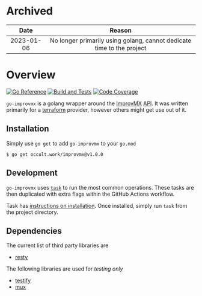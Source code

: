 # Archived

| Date  | Reason |
| :---: | :----: |
| 2023-01-06 | No longer primarily using golang, cannot dedicate time to the project |

# Overview

[![Go Reference][badge-svg]][badge-link]
[![Build and Tests][tests-svg]][tests-link]
[![Code Coverage][codecov-svg]][codecov-link]

`go-improvmx` is a golang wrapper around the [ImprovMX][1] [API][2]. It was
written primarily for a [terraform][3] provider, however others might get use
out of it.

## Installation

Simply use `go get` to add `go-improvmx` to your `go.mod`

```console
$ go get occult.work/improvmx@v1.0.0
```

## Development

`go-improvmx` uses [`task`][4] to run the most common operations. These tasks
are then duplicated with extra flags within the GitHub Actions workflow.

Task has [instructions on installation](https://taskfile.dev/#/installation).
Once installed, simply run `task` from the project directory.

## Dependencies

The current list of third party libraries are

 - [resty](https://github.com/go-resty/resty)

The following libraries are used for *testing only*

 - [testify](https://github.com/stretchr/testify)
 - [mux](https://github.com/gorilla/mux)

[1]: https://improvmx.com/
[2]: https://improvmx.com/api/
[3]: https://www.terraform.io/
[4]: https://github.com/go-task/task

[codecov-svg]: https://codecov.io/gh/bruxisma/go-improvmx/branch/main/graph/badge.svg?token=4ngB0iw6qf
[tests-svg]: https://github.com/bruxisma/go-improvmx/actions/workflows/tests.yml/badge.svg
[badge-svg]: https://pkg.go.dev/badge/occult.work/improvmx.svg

[codecov-link]: https://codecov.io/gh/bruxisma/go-improvmx
[tests-link]: https://github.com/bruxisma/go-improvmx/actions/workflows/tests.yml
[badge-link]: https://pkg.go.dev/occult.work/improvmx
